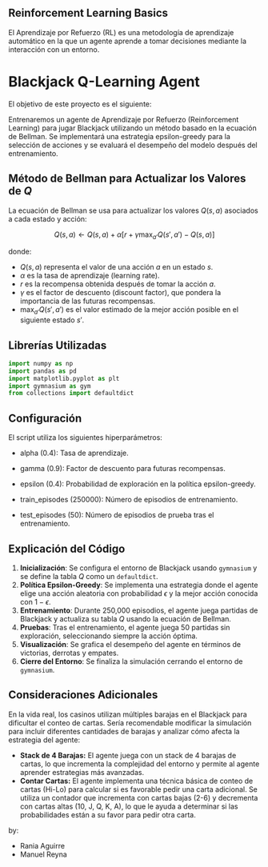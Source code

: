 ## Reinforcement Learning Basics

El Aprendizaje por Refuerzo (RL) es una metodología de aprendizaje automático en la que un agente aprende a tomar decisiones mediante la interacción con un entorno. 

# Blackjack Q-Learning Agent
El objetivo de este proyecto es el siguiente:

Entrenaremos un agente de Aprendizaje por Refuerzo (Reinforcement Learning) para jugar Blackjack utilizando un método basado en la ecuación de Bellman. Se implementará una estrategia epsilon-greedy para la selección de acciones y se evaluará el desempeño del modelo después del entrenamiento.

## Método de Bellman para Actualizar los Valores de $Q$

La ecuación de Bellman se usa para actualizar los valores $Q(s, a)$ asociados a cada estado y acción:

$$
Q(s, a) \leftarrow Q(s, a) + \alpha \left[ r + \gamma \max_{a'} Q(s', a') - Q(s, a) \right]
$$

donde:
- $Q(s, a)$ representa el valor de una acción $a$ en un estado $s$.
- $\alpha$ es la tasa de aprendizaje (learning rate).
- $r$ es la recompensa obtenida después de tomar la acción $a$.
- $\gamma$ es el factor de descuento (discount factor), que pondera la importancia de las futuras recompensas.
- $\max_{a'} Q(s', a')$ es el valor estimado de la mejor acción posible en el siguiente estado $s'$.

## Librerías Utilizadas

```python
import numpy as np
import pandas as pd
import matplotlib.pyplot as plt
import gymnasium as gym
from collections import defaultdict
```

## Configuración

El script utiliza los siguientes hiperparámetros:

- alpha (0.4): Tasa de aprendizaje.

- gamma (0.9): Factor de descuento para futuras recompensas.

- epsilon (0.4): Probabilidad de exploración en la política epsilon-greedy.

- train_episodes (250000): Número de episodios de entrenamiento.

- test_episodes (50): Número de episodios de prueba tras el entrenamiento.

## Explicación del Código

1. **Inicialización**: Se configura el entorno de Blackjack usando `gymnasium` y se define la tabla $Q$ como un `defaultdict`.
2. **Política Epsilon-Greedy**: Se implementa una estrategia donde el agente elige una acción aleatoria con probabilidad $\epsilon$ y la mejor acción conocida con $1 - \epsilon$.
3. **Entrenamiento**: Durante 250,000 episodios, el agente juega partidas de Blackjack y actualiza su tabla $Q$ usando la ecuación de Bellman.
4. **Pruebas**: Tras el entrenamiento, el agente juega 50 partidas sin exploración, seleccionando siempre la acción óptima.
5. **Visualización**: Se grafica el desempeño del agente en términos de victorias, derrotas y empates.
6. **Cierre del Entorno**: Se finaliza la simulación cerrando el entorno de `gymnasium`.



## Consideraciones Adicionales

En la vida real, los casinos utilizan múltiples barajas en el Blackjack para dificultar el conteo de cartas. Sería recomendable modificar la simulación para incluir diferentes cantidades de barajas y analizar cómo afecta la estrategia del agente:

* **Stack de 4 Barajas:**
    El agente juega con un stack de 4 barajas de cartas, lo que incrementa la complejidad del entorno y permite al agente aprender estrategias más avanzadas.
* **Contar Cartas:**
    El agente implementa una técnica básica de conteo de cartas (Hi-Lo) para calcular si es favorable pedir una carta adicional. Se utiliza un contador que incrementa con cartas bajas (2-6) y decrementa con cartas altas (10, J, Q, K, A), lo que le ayuda a determinar si las probabilidades están a su favor para pedir otra carta.


by:
- Rania Aguirre
- Manuel Reyna
